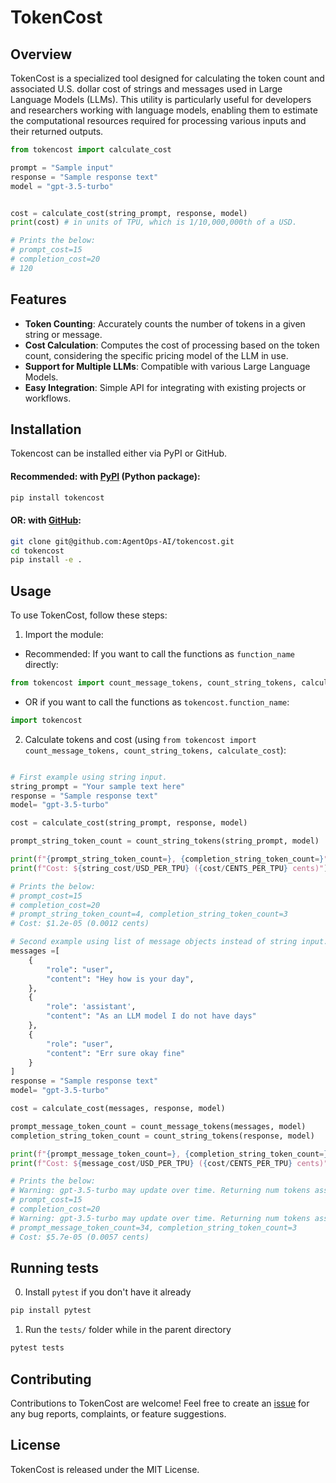 # TokenCost

## Overview

TokenCost is a specialized tool designed for calculating the token count and associated U.S. dollar cost of strings and messages used in Large Language Models (LLMs). This utility is particularly useful for developers and researchers working with language models, enabling them to estimate the computational resources required for processing various inputs and their returned outputs.

```python
from tokencost import calculate_cost

prompt = "Sample input"
response = "Sample response text"
model = "gpt-3.5-turbo"


cost = calculate_cost(string_prompt, response, model)
print(cost) # in units of TPU, which is 1/10,000,000th of a USD.

# Prints the below:
# prompt_cost=15
# completion_cost=20
# 120
```

## Features

- **Token Counting**: Accurately counts the number of tokens in a given string or message.
- **Cost Calculation**: Computes the cost of processing based on the token count, considering the specific pricing model of the LLM in use.
- **Support for Multiple LLMs**: Compatible with various Large Language Models.
- **Easy Integration**: Simple API for integrating with existing projects or workflows.

## Installation

Tokencost can be installed either via PyPI or GitHub.

#### Recommended: with [PyPI](https://pypi.org/project/tokencost/) (Python package):

```bash
pip install tokencost
```

#### OR: with [GitHub](https://github.com/AgentOps-AI/tokencost):

```bash
git clone git@github.com:AgentOps-AI/tokencost.git
cd tokencost
pip install -e .
```

## Usage

To use TokenCost, follow these steps:

1. Import the module:

- Recommended: If you want to call the functions as `function_name` directly:

```python
from tokencost import count_message_tokens, count_string_tokens, calculate_cost
```

- OR if you want to call the functions as `tokencost.function_name`:

```python
import tokencost
```

2. Calculate tokens and cost (using `from tokencost import count_message_tokens, count_string_tokens, calculate_cost`):

```python

# First example using string input.
string_prompt = "Your sample text here"
response = "Sample response text"
model= "gpt-3.5-turbo"

cost = calculate_cost(string_prompt, response, model)

prompt_string_token_count = count_string_tokens(string_prompt, model)

print(f"{prompt_string_token_count=}, {completion_string_token_count=}")
print(f"Cost: ${string_cost/USD_PER_TPU} ({cost/CENTS_PER_TPU} cents)")

# Prints the below:
# prompt_cost=15
# completion_cost=20
# prompt_string_token_count=4, completion_string_token_count=3
# Cost: $1.2e-05 (0.0012 cents)

# Second example using list of message objects instead of string input.
messages =[
    {
        "role": "user",
        "content": "Hey how is your day",
    },
    {
        "role": 'assistant',
        "content": "As an LLM model I do not have days"
    },
    {
        "role": "user",
        "content": "Err sure okay fine"
    }
]
response = "Sample response text"
model= "gpt-3.5-turbo"

cost = calculate_cost(messages, response, model)

prompt_message_token_count = count_message_tokens(messages, model)
completion_string_token_count = count_string_tokens(response, model)

print(f"{prompt_message_token_count=}, {completion_string_token_count=}")
print(f"Cost: ${message_cost/USD_PER_TPU} ({cost/CENTS_PER_TPU} cents)")

# Prints the below:
# Warning: gpt-3.5-turbo may update over time. Returning num tokens assuming gpt-3.5-turbo-0613.
# prompt_cost=15
# completion_cost=20
# Warning: gpt-3.5-turbo may update over time. Returning num tokens assuming gpt-3.5-turbo-0613.
# prompt_message_token_count=34, completion_string_token_count=3
# Cost: $5.7e-05 (0.0057 cents)
```

## Running tests

0. Install `pytest` if you don't have it already

```python
pip install pytest
```

1. Run the `tests/` folder while in the parent directory

```python
pytest tests
```

## Contributing

Contributions to TokenCost are welcome! Feel free to create an [issue](https://github.com/AgentOps-AI/tokencost/issues) for any bug reports, complaints, or feature suggestions.

## License

TokenCost is released under the MIT License.
